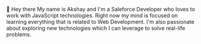 👋 Hey there
My name is Akshay and I'm a Saleforce Developer who loves to work with JavaScript technologies. Right now my mind is focused on learning everything that is related to Web Development. I'm also passionate about exploring new technologies which I can leverage to solve real-life problems.
